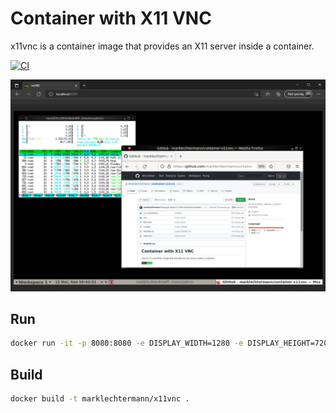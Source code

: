 # Container with X11 VNC

x11vnc is a container image that provides an X11 server inside a container.

[![CI](https://github.com/marklechtermann/container-x11vnc/actions/workflows/ci.yaml/badge.svg)](https://github.com/marklechtermann/container-x11vnc/actions/workflows/ci.yaml)

![screenshot](images/screenshot.png "screenshot")

## Run 
```bash
docker run -it -p 8080:8080 -e DISPLAY_WIDTH=1280 -e DISPLAY_HEIGHT=720 marklechtermann/x11vnc
```

## Build 

```bash
docker build -t marklechtermann/x11vnc .
```
